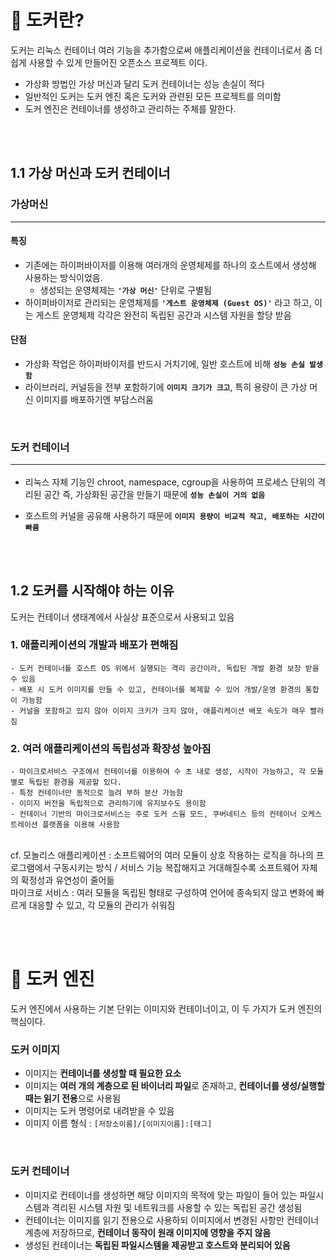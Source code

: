 # 🐳 도커란?
도커는 리눅스 컨테이너 여러 기능을 추가함으로써 애플리케이션을 컨테이너로서 좀 더 쉽게 사용할 수 있게 만들어진 오픈소스 프로젝트 이다.

- 가상화 방법인 가상 머신과 달리 도커 컨테이너는 성능 손실이 적다
- 일반적인 도커는 도커 엔진 혹은 도커와 관련된 모든 프로젝트를 의미함
- 도커 엔진은 컨테이너를 생성하고 관리하는 주체를 말한다. 

<br/><br/>

## 1.1 가상 머신과 도커 컨테이너

### 가상머신<hr>

#### 특징 
- 기존에는 하이퍼바이저를 이용해 여러개의 운영체제를 하나의 호스트에서 생성해 사용하는 방식이었음.  
    - 생성되는 운영체제는 <b>`'가상 머신'`</b> 단위로 구별됨
- 하이퍼바이저로 관리되는 운영체제를 <b>`'게스트 운영체제 (Guest OS)'`</b> 라고 하고, 이는 게스트 운영체제 각각은 완전히 독립된 공간과 시스템 자원을 할당 받음 

#### 단점 
- 가상화 작업은 하이퍼바이저를 반드시 거치기에, 일반 호스트에 비해 <b>`성능 손실 발생함`</b>
- 라이브러리, 커널등을 전부 포함하기에 <b>`이미지 크기가 크고`</b>, 특히 용량이 큰 가상 머신 이미지를 배포하기엔 부담스러움 

<br/>

### 도커 컨테이너 <hr>
- 리눅스 자체 기능인 chroot, namespace, cgroup을 사용하여 프로세스 단위의 격리된 공간 즉, 가상화된 공간을 만들기 때문에 <b>`성능 손실이 거의 없음`</b>

- 호스트의 커널을 공유해 사용하기 때문에 <b>`이미지 용량이 비교적 작고, 배포하는 시간이 빠름 `</b>


<br/><br/>

## 1.2 도커를 시작해야 하는 이유
도커는 컨테이너 생태계에서 사실상 표준으로서 사용되고 있음 

### 1. 애플리케이션의 개발과 배포가 편해짐
    - 도커 컨테이너틑 호스트 OS 위에서 실행되는 격리 공간이라, 독립된 개발 환경 보장 받을 수 있음
    - 배포 시 도커 이미지를 만들 수 있고, 컨테이너를 복제할 수 있어 개발/운영 환경의 통합이 가능함
    - 커널을 포함하고 있지 않아 이미지 크키가 크지 않아, 애플리케이션 배포 속도가 매우 빨라짐

### 2. 여러 애플리케이션의 독립성과 확장성 높아짐  
    - 마이크로서비스 구조에서 컨테이너를 이용하여 수 초 내로 생성, 시작이 가능하고, 각 모듈별로 독립된 환경을 제공할 있다.  
    - 특정 컨테이너만 동적으로 늘려 부하 분산 가능함
    - 이미지 버전을 독립적으로 관리하기에 유지보수도 용이함 
    - 컨테이너 기반의 마이크로서비스는 주로 도커 스웜 모드, 쿠버네티스 등의 컨테이너 오케스트레이션 플랫폼을 이용해 사용함

<br/>
cf. 모놀리스 애플리케이션 : 소프트웨어의 여러 모듈이 상호 작용하는 로직을 하나의 프로그램에서 구동시키는 
방식 / 서비스 기능 복잡해지고 거대해질수록 소프트웨어 자체의 확정성과 유연성이 줄어듦
<br/>
마이크로 서비스 : 여러 모듈을 독립된 형태로 구성하여 언어에 종속되지 않고 변화에 빠르게 대응할 수 있고, 각 모듈의 관리가 쉬워짐

<br/><br/>


# 🚂 도커 엔진
도커 엔진에서 사용하는 기본 단위는 이미지와 컨테이너이고, 이 두 가지가 도커 엔진의 핵심이다. 

### 도커 이미지 
- 이미지는 <b>컨테이너를 생성할 때 필요한 요소</b>
- 이미지는 <b>여러 개의 계층으로 된 바이너리 파일</b>로 존재하고, <b>컨테이너를 생성/실행할 때는 읽기 전용</b>으로 사용됨 
- 이미지는 도커 명령어로 내려받을 수 있음
- 이미지 이름 형식 : `[저장소이름]/[이미지이름]:[태그]`

<br/>

### 도커 컨테이너 
- 이미지로 컨테이너를 생성하면 해당 이미지의 목적에 맞는 파일이 들어 있는 파일시스템과 격리된 시스템 자원 및 네트워크를 사용할 수 있는 독립된 공간 생성됨
- 컨테이너는 이미지를 읽기 전용으로 사용하되 이미지에서 변경된 사항만 컨테이너 계층에 저장하므로, <b>컨테이너 동작이 원래 이미지에 영향을 주지 않음</b>
- 생성된 컨테이너는 <b>독립된 파일시스템을 제공받고 호스트와 분리되어 있음</b>